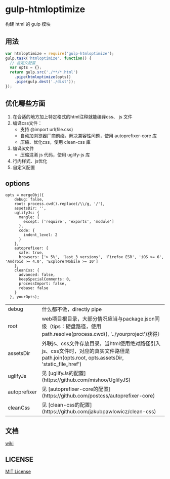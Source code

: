 # gulp-htmloptimize
构建 html 的 gulp 模块

## 用法

```js
var htmloptimize = require('gulp-htmloptimize');
gulp.task('htmloptimize', function() {
  // 自定义配置
  var opts = {};
  return gulp.src('./**/*.html')
    .pipe(htmloptimize(opts))
    .pipe(gulp.dest('./dist'));
});
```

## 优化哪些方面
1.  在合适的地方加上特定格式的html注释就能编译css、 js 文件
2.  编译css文件：
    * 支持 @import url(file.css)
    * 自动加浏览器厂商前缀，解决兼容性问题，使用 autoprefixer-core 库
    * 压缩、优化css，使用 clean-css 库
3.  编译js文件
    * 压缩混淆 js 代码，使用 uglify-js 库
4.  行内样式、js优化
5.  自定义配置


## options
```
opts = mergeObj({
    debug: false,
    root: process.cwd().replace(/\\/g, '/'),
    assetsDir: '',
    uglifyJs: {
      mangle: {
        except: ['require', 'exports', 'module']
      },
      code: {
        indent_level: 2
      }
    },
    autoprefixer: {
      safe: true,
      browsers: ['> 5%', 'last 3 versions', 'Firefox ESR', 'iOS >= 6', 'Android >= 4.0', 'ExplorerMobile >= 10']
    },
    cleanCss: {
      advanced: false,
      keepSpecialComments: 0,
      processImport: false,
      rebase: false
    }
  }, yourOpts);
```
<table>
  <tr>
    <td> debug </td>
    <td> 什么都不做，directly pipe </td>
  </tr>
  <tr>
    <td> root </td>
    <td> web项目根目录，大部分情况应当与package.json同级（tips：硬盘路径，使用path.resolve(process.cwd(), '../yourproject')获得） </td>
  </tr>
  <tr>
    <td> assetsDir </td>
    <td> 外联js、css文件存放目录，当html使用绝对路径引入js、css文件时，对应的真实文件路径是path.join(opts.root, opts.assetsDir, 'static_file_href') </td>
  </tr>
  <tr>
    <td> uglifyJs </td>
    <td> 见 [uglifyJs的配置](https://github.com/mishoo/UglifyJS) </td>
  </tr>
  <tr>
    <td> autoprefixer </td>
    <td> 见 [autoprefixer-core的配置](https://github.com/postcss/autoprefixer-core) </td>
  </tr>
  <tr>
    <td> cleanCss </td>
    <td> 见 [clean-css的配置](https://github.com/jakubpawlowicz/clean-css) </td>
  </tr>
</table>

## 文档
[wiki](https://github.com/dnxbf321/gulp-htmloptimize/wiki)

## LICENSE

[MIT License](https://github.com/dnxbf321/gulp-htmloptimize/blob/master/LICENSE)
